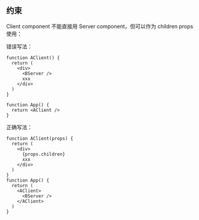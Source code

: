 
## 约束

Client component 不能直接用 Server component，但可以作为 children props 使用：

错误写法：

```tsx
function AClient() {
  return (
    <div>
      <BServer />
      xxx
    </div>
  )
}

function App() {
  return <AClient />
}
```

正确写法：
```tsx
function AClient(props) {
  return (
    <div>
      {props.children}
      xxx
    </div>
  )
}
function App() {
  return (
    <AClient>
      <BServer />
    </AClient>
  )
}
```